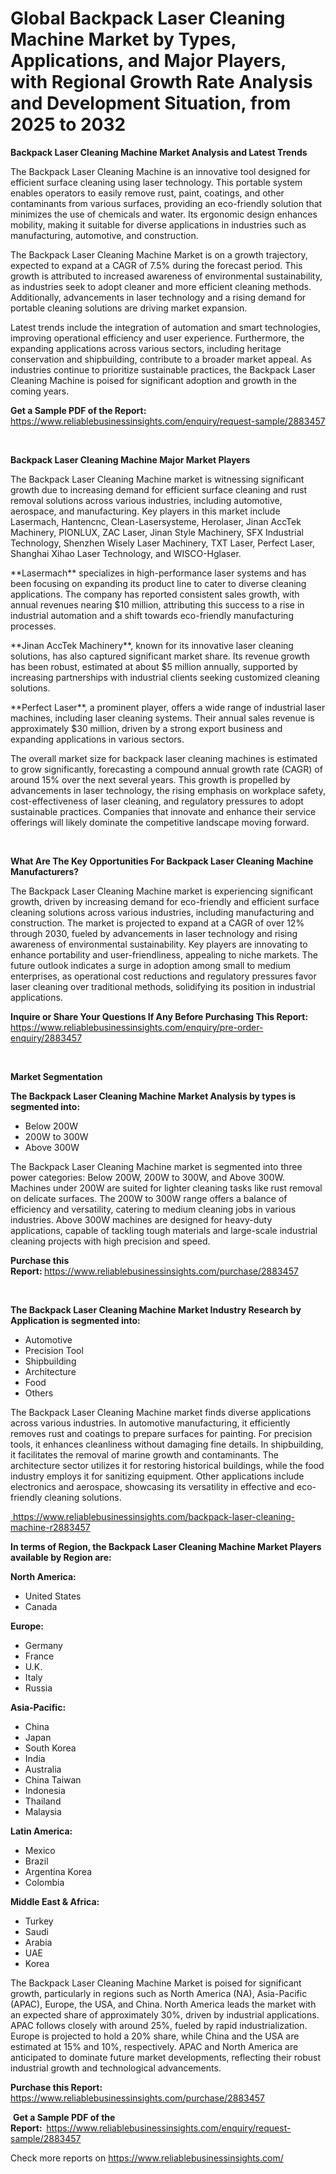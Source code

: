<p><h1>Global Backpack Laser Cleaning Machine Market by Types, Applications, and Major Players, with Regional Growth Rate Analysis and Development Situation, from 2025 to 2032</h1></p><p><strong>Backpack Laser Cleaning Machine Market Analysis and Latest Trends</strong></p>
<p><p>The Backpack Laser Cleaning Machine is an innovative tool designed for efficient surface cleaning using laser technology. This portable system enables operators to easily remove rust, paint, coatings, and other contaminants from various surfaces, providing an eco-friendly solution that minimizes the use of chemicals and water. Its ergonomic design enhances mobility, making it suitable for diverse applications in industries such as manufacturing, automotive, and construction.</p><p>The Backpack Laser Cleaning Machine Market is on a growth trajectory, expected to expand at a CAGR of 7.5% during the forecast period. This growth is attributed to increased awareness of environmental sustainability, as industries seek to adopt cleaner and more efficient cleaning methods. Additionally, advancements in laser technology and a rising demand for portable cleaning solutions are driving market expansion. </p><p>Latest trends include the integration of automation and smart technologies, improving operational efficiency and user experience. Furthermore, the expanding applications across various sectors, including heritage conservation and shipbuilding, contribute to a broader market appeal. As industries continue to prioritize sustainable practices, the Backpack Laser Cleaning Machine is poised for significant adoption and growth in the coming years.</p></p>
<p><strong>Get a Sample PDF of the Report:&nbsp;</strong> <a href="https://www.reliablebusinessinsights.com/enquiry/request-sample/2883457?utm_campaign=2534&utm_medium=2&utm_source=Github&utm_content=ia&utm_term=13032025&utm_id=backpack-laser-cleaning-machine">https://www.reliablebusinessinsights.com/enquiry/request-sample/2883457</a></p>
<p>&nbsp;</p>
<p><strong>Backpack Laser Cleaning Machine Major Market Players</strong></p>
<p><p>The Backpack Laser Cleaning Machine market is witnessing significant growth due to increasing demand for efficient surface cleaning and rust removal solutions across various industries, including automotive, aerospace, and manufacturing. Key players in this market include Lasermach, Hantencnc, Clean-Lasersysteme, Herolaser, Jinan AccTek Machinery, PIONLUX, ZAC Laser, Jinan Style Machinery, SFX Industrial Technology, Shenzhen Wisely Laser Machinery, TXT Laser, Perfect Laser, Shanghai Xihao Laser Technology, and WISCO-Hglaser.</p><p>**Lasermach** specializes in high-performance laser systems and has been focusing on expanding its product line to cater to diverse cleaning applications. The company has reported consistent sales growth, with annual revenues nearing $10 million, attributing this success to a rise in industrial automation and a shift towards eco-friendly manufacturing processes.</p><p>**Jinan AccTek Machinery**, known for its innovative laser cleaning solutions, has also captured significant market share. Its revenue growth has been robust, estimated at about $5 million annually, supported by increasing partnerships with industrial clients seeking customized cleaning solutions.</p><p>**Perfect Laser**, a prominent player, offers a wide range of industrial laser machines, including laser cleaning systems. Their annual sales revenue is approximately $30 million, driven by a strong export business and expanding applications in various sectors.</p><p>The overall market size for backpack laser cleaning machines is estimated to grow significantly, forecasting a compound annual growth rate (CAGR) of around 15% over the next several years. This growth is propelled by advancements in laser technology, the rising emphasis on workplace safety, cost-effectiveness of laser cleaning, and regulatory pressures to adopt sustainable practices. Companies that innovate and enhance their service offerings will likely dominate the competitive landscape moving forward.</p></p>
<p>&nbsp;</p>
<p><strong>What Are The Key Opportunities For Backpack Laser Cleaning Machine Manufacturers?</strong></p>
<p><p>The Backpack Laser Cleaning Machine market is experiencing significant growth, driven by increasing demand for eco-friendly and efficient surface cleaning solutions across various industries, including manufacturing and construction. The market is projected to expand at a CAGR of over 12% through 2030, fueled by advancements in laser technology and rising awareness of environmental sustainability. Key players are innovating to enhance portability and user-friendliness, appealing to niche markets. The future outlook indicates a surge in adoption among small to medium enterprises, as operational cost reductions and regulatory pressures favor laser cleaning over traditional methods, solidifying its position in industrial applications.</p></p>
<p><strong>Inquire or Share Your Questions If Any Before Purchasing This Report:</strong> <a href="https://www.reliablebusinessinsights.com/enquiry/pre-order-enquiry/2883457?utm_campaign=2534&utm_medium=2&utm_source=Github&utm_content=ia&utm_term=13032025&utm_id=backpack-laser-cleaning-machine">https://www.reliablebusinessinsights.com/enquiry/pre-order-enquiry/2883457</a></p>
<p>&nbsp;</p>
<p><strong>Market Segmentation</strong></p>
<p><strong>The Backpack Laser Cleaning Machine Market Analysis by types is segmented into:</strong></p>
<p><ul><li>Below 200W</li><li>200W to 300W</li><li>Above 300W</li></ul></p>
<p><p>The Backpack Laser Cleaning Machine market is segmented into three power categories: Below 200W, 200W to 300W, and Above 300W. Machines under 200W are suited for lighter cleaning tasks like rust removal on delicate surfaces. The 200W to 300W range offers a balance of efficiency and versatility, catering to medium cleaning jobs in various industries. Above 300W machines are designed for heavy-duty applications, capable of tackling tough materials and large-scale industrial cleaning projects with high precision and speed.</p></p>
<p><strong>Purchase this Report:&nbsp;</strong><a href="https://www.reliablebusinessinsights.com/purchase/2883457?utm_campaign=2534&utm_medium=2&utm_source=Github&utm_content=ia&utm_term=13032025&utm_id=backpack-laser-cleaning-machine">https://www.reliablebusinessinsights.com/purchase/2883457</a></p>
<p>&nbsp;</p>
<p><strong>The Backpack Laser Cleaning Machine Market Industry Research by Application is segmented into:</strong></p>
<p><ul><li>Automotive</li><li>Precision Tool</li><li>Shipbuilding</li><li>Architecture</li><li>Food</li><li>Others</li></ul></p>
<p><p>The Backpack Laser Cleaning Machine market finds diverse applications across various industries. In automotive manufacturing, it efficiently removes rust and coatings to prepare surfaces for painting. For precision tools, it enhances cleanliness without damaging fine details. In shipbuilding, it facilitates the removal of marine growth and contaminants. The architecture sector utilizes it for restoring historical buildings, while the food industry employs it for sanitizing equipment. Other applications include electronics and aerospace, showcasing its versatility in effective and eco-friendly cleaning solutions.</p></p>
<p><a href="https://www.reliablebusinessinsights.com/backpack-laser-cleaning-machine-r2883457?utm_campaign=2534&utm_medium=2&utm_source=Github&utm_content=ia&utm_term=13032025&utm_id=backpack-laser-cleaning-machine">&nbsp;https://www.reliablebusinessinsights.com/backpack-laser-cleaning-machine-r2883457</a></p>
<p><strong>In terms of Region, the Backpack Laser Cleaning Machine Market Players available by Region are:</strong></p>
<p>
    <p> <strong> North America: </strong>
        <ul>
            <li>United States</li>
            <li>Canada</li>
        </ul>
        </p> 
    <p> <strong> Europe: </strong>
        <ul>
            <li>Germany</li>
            <li>France</li>
            <li>U.K.</li>
            <li>Italy</li>
            <li>Russia</li>
        </ul>
        </p> 
    <p> <strong> Asia-Pacific: </strong>
        <ul>
            <li>China</li>
            <li>Japan</li>
            <li>South Korea</li>
            <li>India</li>
            <li>Australia</li>
            <li>China Taiwan</li>
            <li>Indonesia</li>
            <li>Thailand</li>
            <li>Malaysia</li>
        </ul>
        </p> 
    <p> <strong> Latin America: </strong>
        <ul>
            <li>Mexico</li>
            <li>Brazil</li>
            <li>Argentina Korea</li>
            <li>Colombia</li>
        </ul>
        </p> 
    <p> <strong> Middle East & Africa: </strong>
        <ul>
            <li>Turkey</li>
            <li>Saudi</li>
            <li>Arabia</li>
            <li>UAE</li>
            <li>Korea</li>
        </ul>
    </p>
    </p>
<p><p>The Backpack Laser Cleaning Machine Market is poised for significant growth, particularly in regions such as North America (NA), Asia-Pacific (APAC), Europe, the USA, and China. North America leads the market with an expected share of approximately 30%, driven by industrial applications. APAC follows closely with around 25%, fueled by rapid industrialization. Europe is projected to hold a 20% share, while China and the USA are estimated at 15% and 10%, respectively. APAC and North America are anticipated to dominate future market developments, reflecting their robust industrial growth and technological advancements.</p></p>
<p><strong>Purchase this Report: </strong><a href="https://www.reliablebusinessinsights.com/purchase/2883457?utm_campaign=2534&utm_medium=2&utm_source=Github&utm_content=ia&utm_term=13032025&utm_id=backpack-laser-cleaning-machine">https://www.reliablebusinessinsights.com/purchase/2883457</a></p>
<p>&nbsp;<strong>Get a Sample PDF of the Report:&nbsp;&nbsp;</strong><a href="https://www.reliablebusinessinsights.com/enquiry/request-sample/2883457?utm_campaign=2534&utm_medium=2&utm_source=Github&utm_content=ia&utm_term=13032025&utm_id=backpack-laser-cleaning-machine">https://www.reliablebusinessinsights.com/enquiry/request-sample/2883457</a></p>
<p><strong></strong></p>
<p>Check more reports on <a href="https://www.reliablebusinessinsights.com/?utm_campaign=2534&utm_medium=2&utm_source=Github&utm_content=ia&utm_term=13032025&utm_id=backpack-laser-cleaning-machine">https://www.reliablebusinessinsights.com/</a></p>